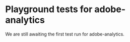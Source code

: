 # Playground tests for adobe-analytics
We are still awaiting the first test run for adobe-analytics.

